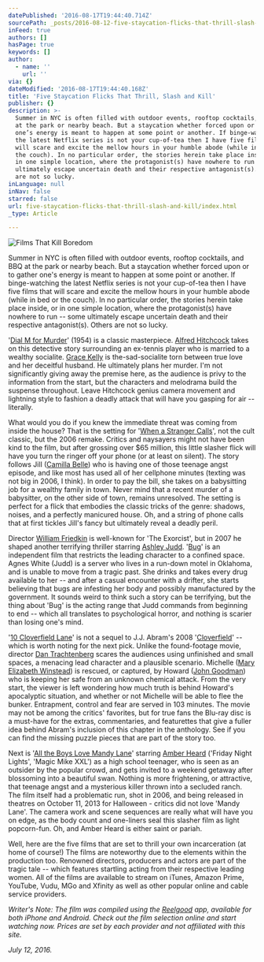 ```yaml
---
datePublished: '2016-08-17T19:44:40.714Z'
sourcePath: _posts/2016-08-12-five-staycation-flicks-that-thrill-slash-and-kill.md
inFeed: true
authors: []
hasPage: true
keywords: []
author:
  - name: ''
    url: ''
via: {}
dateModified: '2016-08-17T19:44:40.168Z'
title: 'Five Staycation Flicks That Thrill, Slash and Kill'
publisher: {}
description: >-
  Summer in NYC is often filled with outdoor events, rooftop cocktails, and BBQ
  at the park or nearby beach. But a staycation whether forced upon or to gather
  one’s energy is meant to happen at some point or another. If binge-watching
  the latest Netflix series is not your cup-of-tea then I have five films that
  will scare and excite the mellow hours in your humble abode (while in bed or
  the couch). In no particular order, the stories herein take place inside, or
  in one simple location, where the protagonist(s) have nowhere to run – some
  ultimately escape uncertain death and their respective antagonist(s). Others
  are not so lucky.
inLanguage: null
inNav: false
starred: false
url: five-staycation-flicks-that-thrill-slash-and-kill/index.html
_type: Article

---
```

![Films That Kill Boredom](https://the-grid-user-content.s3-us-west-2.amazonaws.com/3f6dd144-38b9-4a3f-a8f9-fbb65f410693.jpg)

Summer in NYC is often filled with outdoor events, rooftop cocktails, and BBQ at the park or nearby beach. But a staycation whether forced upon or to gather one's energy is meant to happen at some point or another. If binge-watching the latest Netflix series is not your cup-of-tea then I have five films that will scare and excite the mellow hours in your humble abode (while in bed or the couch). In no particular order, the stories herein take place inside, or in one simple location, where the protagonist(s) have nowhere to run -- some ultimately escape uncertain death and their respective antagonist(s). Others are not so lucky.

'[Dial M for Murder][0]' (1954) is a classic masterpiece. [Alfred Hitchcock][1] takes on this detective story surrounding an ex-tennis player who is married to a wealthy socialite. [Grace Kelly][2] is the-sad-socialite torn between true love and her deceitful husband. He ultimately plans her murder. I'm not significantly giving away the premise here, as the audience is privy to the information from the start, but the characters and melodrama build the suspense throughout. Leave Hitchcock genius camera movement and lightning style to fashion a deadly attack that will have you gasping for air -- literally.

What would you do if you knew the immediate threat was coming from inside the house? That is the setting for '[When a Stranger Calls][3]', not the cult classic, but the 2006 remake. Critics and naysayers might not have been kind to the film, but after grossing over $65 million, this little slasher flick will have you turn the ringer off your phone (or at least on silent). The story follows Jill ([Camilla Belle][4]) who is having one of those teenage angst episode, and like most has used all of her cellphone minutes (texting was not big in 2006, I think). In order to pay the bill, she takes on a babysitting job for a wealthy family in town. Never mind that a recent murder of a babysitter, on the other side of town, remains unresolved. The setting is perfect for a flick that embodies the classic tricks of the genre: shadows, noises, and a perfectly manicured house. Oh, and a string of phone calls that at first tickles Jill's fancy but ultimately reveal a deadly peril.

Director [William Friedkin][5] is well-known for 'The Exorcist', but in 2007 he shaped another terrifying thriller starring [Ashley Judd][6]. '[Bug][7]' is an independent film that restricts the leading character to a confined space. Agnes White (Judd) is a server who lives in a run-down motel in Oklahoma, and is unable to move from a tragic past. She drinks and takes every drug available to her -- and after a casual encounter with a drifter, she starts believing that bugs are infesting her body and possibly manufactured by the government. It sounds weird to think such a story can be terrifying, but the thing about 'Bug' is the acting range that Judd commands from beginning to end -- which all translates to psychological horror, and nothing is scarier than losing one's mind.

'[10 Cloverfield Lane][8]' is not a sequel to J.J. Abram's 2008 '[Cloverfield][9]' -- which is worth noting for the next pick. Unlike the found-footage movie, director [Dan Trachtenberg][10] scares the audiences using unfinished and small spaces, a menacing lead character and a plausible scenario. Michelle ([Mary Elizabeth Winstead][11]) is rescued, or captured, by Howard ([John Goodman][12]) who is keeping her safe from an unknown chemical attack. From the very start, the viewer is left wondering how much truth is behind Howard's apocalyptic situation, and whether or not Michelle will be able to flee the bunker. Entrapment, control and fear are served in 103 minutes. The movie may not be among the critics' favorites, but for true fans the Blu-ray disc is a must-have for the extras, commentaries, and featurettes that give a fuller idea behind Abram's inclusion of this chapter in the anthology. See if you can find the missing puzzle pieces that are part of the story too.

Next is '[All the Boys Love Mandy Lane][13]' starring [Amber Heard][14] ('Friday Night Lights', 'Magic Mike XXL') as a high school teenager, who is seen as an outsider by the popular crowd, and gets invited to a weekend getaway after blossoming into a beautiful swan. Nothing is more frightening, or attractive, that teenage angst and a mysterious killer thrown into a secluded ranch. The film itself had a problematic run, shot in 2006, and being released in theatres on October 11, 2013 for Halloween - critics did not love 'Mandy Lane'. The camera work and scene sequences are really what will have you on edge, as the body count and one-liners seal this slasher film as light popcorn-fun. Oh, and Amber Heard is either saint or pariah.

Well, here are the five films that are set to thrill your own incarceration (at home of course!) The films are noteworthy due to the elements within the production too. Renowned directors, producers and actors are part of the tragic tale -- which features startling acting from their respective leading women. All of the films are available to stream on iTunes, Amazon Prime, YouTube, Vudu, MGo and Xfinity as well as other popular online and cable service providers.

_Writer's Note: The film was compiled using the [Reelgood][15] app, available for both iPhone and Android. Check out the film selection online and start watching now. Prices are set by each provider and not affiliated with this site._

_July 12, 2016\._

[0]: http://www.imdb.com/title/tt0046912/?ref_=nv_sr_1
[1]: http://www.imdb.com/name/nm0000033/?ref_=tt_ov_dr
[2]: http://www.imdb.com/name/nm0000038/?ref_=tt_ov_st_sm
[3]: http://www.imdb.com/title/tt0455857/?ref_=nv_sr_1
[4]: http://www.imdb.com/name/nm0004741/?ref_=tt_ov_st_sm
[5]: http://www.imdb.com/name/nm0001243/?ref_=tt_ov_dr
[6]: http://www.imdb.com/name/nm0000171/?ref_=tt_ov_st_sm
[7]: http://www.imdb.com/title/tt0470705/?ref_=nv_sr_5
[8]: http://www.imdb.com/title/tt1179933/?ref_=nv_sr_2
[9]: http://www.imdb.com/title/tt1060277/?ref_=nv_sr_2
[10]: http://www.imdb.com/name/nm0870469/?ref_=tt_ov_dr
[11]: http://www.imdb.com/name/nm0935541/?ref_=tt_ov_st_sm
[12]: http://www.imdb.com/name/nm0000422/?ref_=tt_ov_st_sm
[13]: http://www.imdb.com/title/tt0490076/?ref_=nv_sr_1
[14]: http://www.imdb.com/name/nm1720028/?ref_=tt_ov_st_sm
[15]: https://reelgoodapp.com/